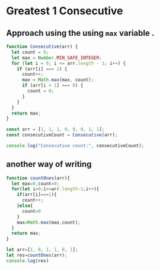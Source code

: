 #  Greatest 1 Consecutive
 
## Approach using the using `max` variable .

```javascript 
function Consecutive(arr) {
  let count = 0;
  let max = Number.MIN_SAFE_INTEGER;
  for (let i = 0; i <= arr.length - 1; i++) {
    if (arr[i] === 1) {
      count++;
      max = Math.max(max, count);
      if (arr[i + 1] === 0) {
        count = 0;
      }
    }
  }
  return max;
}

const arr = [1, 1, 1, 0, 0, 0, 1, 1];
const consecutiveCount = Consecutive(arr);

console.log("Consecutive count:", consecutiveCount);
```

## another way of writing 

```javascript 
function countOnes(arr){
  let max=0,count=0;
  for(let i=0;i<=arr.length-1;i++){
    if(arr[i]===1){
      count++;
    }else{
      count=0
    }
    max=Math.max(max,count);
  }
  return max;
}

let arr=[1, 0, 1, 1, 0, 1];
let res=countOnes(arr);
console.log(res)
```